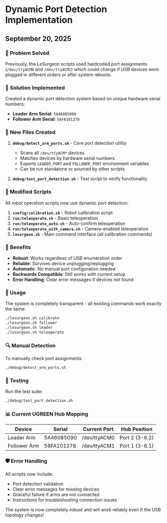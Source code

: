 # Dynamic Port Detection Implementation
## September 20, 2025

### 🎯 **Problem Solved**
Previously, the LeSurgeon scripts used hardcoded port assignments (`/dev/ttyACM0` and `/dev/ttyACM1`) which could change if USB devices were plugged in different orders or after system reboots.

### 🔧 **Solution Implemented**
Created a dynamic port detection system based on unique hardware serial numbers:

- **Leader Arm Serial**: `5A46085090`
- **Follower Arm Serial**: `58FA101278`

### 📁 **New Files Created**

1. **`debug/detect_arm_ports.sh`** - Core port detection utility
   - Scans all `/dev/ttyACM*` devices
   - Matches devices by hardware serial numbers
   - Exports `LEADER_PORT` and `FOLLOWER_PORT` environment variables
   - Can be run standalone or sourced by other scripts

2. **`debug/test_port_detection.sh`** - Test script to verify functionality

### 🔄 **Modified Scripts**

All robot operation scripts now use dynamic port detection:

1. **`config/calibration.sh`** - Robot calibration script
2. **`run/teleoperate.sh`** - Basic teleoperation
3. **`run/teleoperate_auto.sh`** - Auto-confirm teleoperation
4. **`run/teleoperate_with_camera.sh`** - Camera-enabled teleoperation
5. **`lesurgeon.sh`** - Main command interface (all calibration commands)

### 🎯 **Benefits**

- **Robust**: Works regardless of USB enumeration order
- **Reliable**: Survives device unplugging/replugging
- **Automatic**: No manual port configuration needed
- **Backwards Compatible**: Still works with current setup
- **Error Handling**: Clear error messages if devices not found

### 🚀 **Usage**

The system is completely transparent - all existing commands work exactly the same:

```bash
./lesurgeon.sh calibrate
./lesurgeon.sh follower
./lesurgeon.sh leader
./lesurgeon.sh teleoperate
```

### 🔍 **Manual Detection**

To manually check port assignments:
```bash
./debug/detect_arm_ports.sh
```

### 🧪 **Testing**

Run the test suite:
```bash
./debug/test_port_detection.sh
```

### 📊 **Current UGREEN Hub Mapping**

| Device | Serial | Current Port | Hub Position |
|--------|---------|-------------|--------------|
| Leader Arm | 5A46085090 | /dev/ttyACM0 | Port 2 (3-6.2) |
| Follower Arm | 58FA101278 | /dev/ttyACM1 | Port 1 (3-6.1) |

### 🛡️ **Error Handling**

All scripts now include:
- Port detection validation
- Clear error messages for missing devices
- Graceful failure if arms are not connected
- Instructions for troubleshooting connection issues

The system is now completely robust and will work reliably even if the USB topology changes!